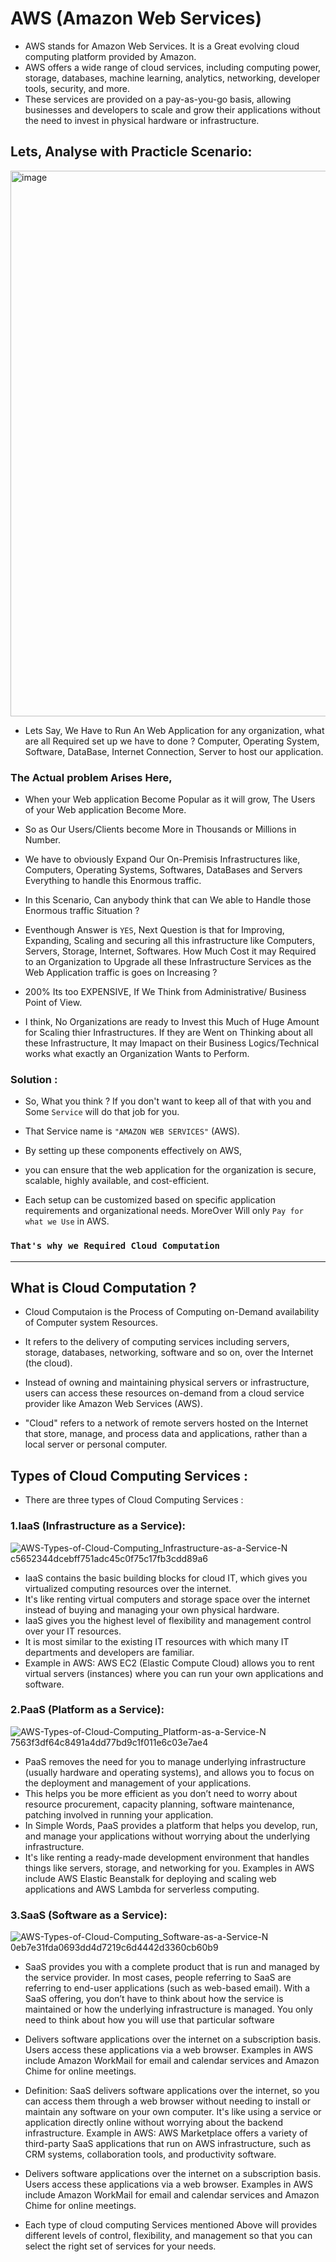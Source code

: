 # AWS (Amazon Web Services)
* AWS stands for Amazon Web Services. It is a Great evolving cloud computing platform provided by Amazon. 
* AWS offers a wide range of cloud services, including computing power, storage, databases, machine learning, analytics, networking, developer tools, security, and more. 
* These services are provided on a pay-as-you-go basis, allowing businesses and developers to scale and grow their applications without the need to invest in physical hardware or infrastructure.

## Lets, Analyse with Practicle Scenario:
<img width="873" alt="image" src="https://github.com/user-attachments/assets/77fe5875-386b-4446-a179-6856b544fee8">

* Lets Say, We Have to Run An Web Application for any organization, what are all Required set up we have to done ?
Computer, Operating System, Software, DataBase, Internet Connection, 
Server to host our application. 

### The Actual problem Arises Here,
* When your Web application Become Popular as it will grow, The Users of your Web application Become More.
* So as Our Users/Clients become More in Thousands or Millions in Number.
* We have to obviously Expand Our On-Premisis Infrastructures like, Computers, Operating Systems, Softwares, DataBases and Servers Everything to handle this Enormous traffic.
* In this Scenario, Can anybody think that can We able to Handle those Enormous traffic Situation ?
* Eventhough Answer is ```YES```, Next Question is that for Improving, Expanding, Scaling and securing all this infrastructure like Computers, Servers, Storage, Internet, Softwares. How Much Cost it may Required to an Organization to Upgrade all these Infrastructure Services as the Web Application traffic is goes on Increasing ?
* 200% Its too EXPENSIVE, If We Think from Administrative/ Business Point of View.
  
* I think, No Organizations are ready to Invest this Much of Huge Amount for Scaling thier Infrastructures. If they are Went on Thinking about all these Infrastructure, It may Imapact on their Business Logics/Technical works what exactly an Organization Wants to Perform.

### Solution :
  
* So, What you think ?
If you don't want to keep all of that with you and Some ```Service``` will do that job for you.

* That Service name is ```"AMAZON WEB SERVICES"``` (AWS).

* By setting up these components effectively on AWS,
* you can ensure that the web application for the organization is secure, scalable, highly available, and cost-efficient.
* Each setup can be customized based on specific application requirements and organizational needs. MoreOver Will only ```Pay for what we Use``` in AWS.

### ```That's why we Required Cloud Computation```

-------

## What is Cloud Computation ?
* Cloud Computaion is the Process of Computing on-Demand availability of Computer system Resources.
* It refers to the delivery of computing services including servers, storage, databases, networking, software and so on, over the Internet (the cloud).
* Instead of owning and maintaining physical servers or infrastructure, users can access these resources on-demand from a cloud service provider like Amazon Web Services (AWS).

* "Cloud" refers to a network of remote servers hosted on the Internet that store, manage, and process data and applications, rather than a local server or personal computer.


## Types of Cloud Computing Services :

* There are three types of Cloud Computing Services :
  
### 1.IaaS (Infrastructure as a Service): 

![AWS-Types-of-Cloud-Computing_Infrastructure-as-a-Service-N c5652344dcebff751adc45c0f75c17fb3cdd89a6](https://github.com/user-attachments/assets/53ebb4eb-3029-417f-829f-f6f86ef3e181)


* IaaS contains the basic building blocks for cloud IT, which gives you virtualized computing resources over the internet.
* It's like renting virtual computers and storage space over the internet instead of buying and managing your own physical hardware.
* IaaS gives you the highest level of flexibility and management control over your IT resources.
* It is most similar to the existing IT resources with which many IT departments and developers are familiar.
* Example in AWS: AWS EC2 (Elastic Compute Cloud) allows you to rent virtual servers (instances) where you can run your own applications and software.

  
### 2.PaaS (Platform as a Service):

![AWS-Types-of-Cloud-Computing_Platform-as-a-Service-N 7563f3df64c8491a4dd77bd9c1f011e6c03e7ae4](https://github.com/user-attachments/assets/84abd8f5-2fea-4bd0-ba04-e87420c41cc7)

* PaaS removes the need for you to manage underlying infrastructure (usually hardware and operating systems), and allows you to focus on the deployment and management of your applications.
* This helps you be more efficient as you don’t need to worry about resource procurement, capacity planning, software maintenance, patching involved in running your application.
* In Simple Words, PaaS provides a platform that helps you develop, run, and manage your applications without worrying about the underlying infrastructure.
* It's like renting a ready-made development environment that handles things like servers, storage, and networking for you.
Examples in AWS include AWS Elastic Beanstalk for deploying and scaling web applications and AWS Lambda for serverless computing.

### 3.SaaS (Software as a Service):

![AWS-Types-of-Cloud-Computing_Software-as-a-Service-N 0eb7e31fda0693dd4d7219c6d4442d3360cb60b9](https://github.com/user-attachments/assets/182e3e19-bcfa-497c-901f-e8eddbd76926)

* SaaS provides you with a complete product that is run and managed by the service provider. In most cases, people referring to SaaS are referring to end-user applications (such as web-based email). With a SaaS offering, you don’t have to think about how the service is maintained or how the underlying infrastructure is managed. You only need to think about how you will use that particular software
* Delivers software applications over the internet on a subscription basis. Users access these applications via a web browser.
Examples in AWS include Amazon WorkMail for email and calendar services and Amazon Chime for online meetings.

* Definition: SaaS delivers software applications over the internet, so you can access them through a web browser without needing to install or maintain any software on your own computer. It's like using a service or application directly online without worrying about the backend infrastructure.
Example in AWS: AWS Marketplace offers a variety of third-party SaaS applications that run on AWS infrastructure, such as CRM systems, collaboration tools, and productivity software.

* Delivers software applications over the internet on a subscription basis. Users access these applications via a web browser.
Examples in AWS include Amazon WorkMail for email and calendar services and Amazon Chime for online meetings.






* Each type of cloud computing Services mentioned Above will provides different levels of control, flexibility, and management so that you can select the right set of services for your needs.  

